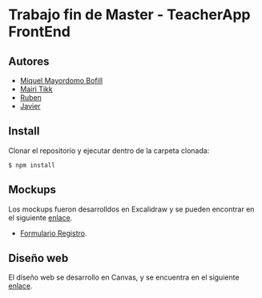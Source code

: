 # Trabajo fin de Master - TeacherApp FrontEnd

## Autores

- [Miquel Mayordomo Bofill](https://github.com/miquelmb)
- [Mairi Tikk](https://github.com/mairitikk)
- [Ruben](https://github.com/RubenHernandezL)
- [Javier](https://github.com/ValenVier)

## Install

Clonar el repositorio y ejecutar dentro de la carpeta clonada:

    $ npm install

## Mockups

Los mockups fueron desarrolldos en Excalidraw y se pueden encontrar en el siguiente [enlace](https://excalidraw.com/#room=713bc7ce8667641a893c,FBSz-OQy2z83uaCPDLtjaA).

- [Formulario Registro](https://excalidraw.com/#room=1cf8a7d853a582b35b05,cjy8KOlaHv0oFmN3MaHexg).

## Diseño web

El diseño web se desarrollo en Canvas, y se encuentra en el siguiente [enlace](https://www.canva.com/design/DAF07Nw-dAg/i8Te2evUa5UIJXJNii6btA/view?utm_content=DAF07Nw-dAg&utm_campaign=share_your_design&utm_medium=link&utm_source=shareyourdesignpanel).
